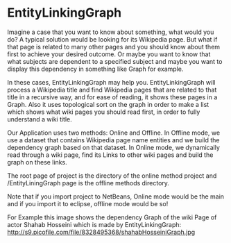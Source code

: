 # EntityLinkingGraph
Imagine a case that you want to know about something, what would you do? A typical solution would be looking for its Wikipedia page.
But what if that page is related to many other pages and you should know about them first to achieve your desired outcome.
Or maybe you want to know that what subjects are dependent to a specified subject and maybe you want to display this dependency in something like Graph for example.

In these cases, EntityLinkingGraph may help you.
EntityLinkingGraph will process a Wikipedia title and find Wikipedia pages that are related to that title in a recursive way, and for ease of reading, it shows these pages in a Graph. 
Also it uses topological sort on the graph in order to make a list which shows what wiki pages you should read first, in order to fully understand a wiki title.

Our Application uses two methods: Online and Offline.
In Offline mode, we use a dataset that contains Wikipedia page name entities and we build the dependency graph based on that dataset.
In Online mode, we dynamically read through a wiki page, find its Links to other wiki pages and build the graph on these links.

The root page of project is the directory of the online method project and /EntityLiningGraph page is the offline methods directory.

Note that if you import project to NetBeans, Online mode would be the main and if you import it to eclipse, offline mode would be so!

For Example this image shows the dependency Graph of the wiki Page of actor Shahab Hosseini which is made by EntityLinkingGraph:
http://s9.picofile.com/file/8328495368/shahabHosseiniGraph.jpg
